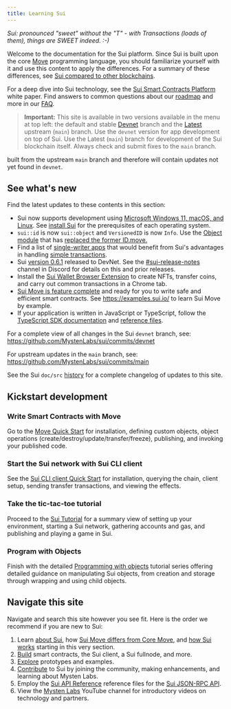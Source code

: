 ```yaml
---
title: Learning Sui
---
```


*Sui: pronounced "sweet" without the "T" - with Transactions (loads of them), things are SWEET indeed. :-)*

Welcome to the documentation for the Sui platform. Since Sui is built upon the core [Move](https://github.com/MystenLabs/awesome-move)
programming language, you should familiarize yourself with it and use this content to apply the differences. For a summary of these differences, see
[Sui compared to other blockchains](../learn/sui-compared.md).

For a deep dive into Sui technology, see the [Sui Smart Contracts Platform](https://github.com/MystenLabs/sui/blob/main/doc/paper/sui.pdf) white paper. Find answers to common questions about our [roadmap](https://github.com/MystenLabs/sui/blob/main/ROADMAP.md) and more in our [FAQ](../contribute/faq.md).

> **Important:** This site is available in two versions available in the menu at top left: the default and stable [Devnet](https://docs.sui.io/devnet/learn) branch and the [Latest](https://docs.sui.io/learn) upstream (`main`) branch. Use the `devnet` version for app development on top of Sui. Use the Latest (`main`) branch for development of the Sui blockchain itself. Always check and submit fixes to the `main` branch.

built from the upstream `main` branch and therefore will contain updates not yet found in `devnet`.

## See what's new

Find the latest updates to these contents in this section:


* Sui now supports development using [Microsoft Windows 11, macOS, and Linux](../build/install.md#supported-oses). See [install Sui](../build/install.md#prerequisites) for the prerequisites of each operating system.
* `sui::id` is now `sui::object` and `VersionedID` is now `Info`. Use the [Object module](https://github.com/MystenLabs/sui/blob/main/crates/sui-framework/sources/object.move) that has [replaced the former ID.move.](https://github.com/MystenLabs/sui/pull/3241)
* Find a list of [single-writer apps](../learn/single-writer-apps.md) that would benefit from Sui's advantages in handling [simple transactions](../learn/how-sui-works.md#simple-transactions).
* Sui [version 0.6.1](https://github.com/MystenLabs/sui/releases/tag/devnet-0.6.1) released to DevNet. See the [#sui-release-notes](https://discord.com/channels/916379725201563759/974444055259910174) channel in Discord for details on this and prior releases.
* Install the [Sui Wallet Browser Extension](../explore/wallet-browser.md) to create NFTs, transfer coins, and carry out common transactions in a Chrome tab.
* [Sui Move is feature complete](https://sui.io/resources-move/why-we-created-sui-move/) and ready for you to write safe and efficient smart contracts. See https://examples.sui.io/ to learn Sui Move by example.
* If your application is written in JavaScript or TypeScript, follow the [TypeScript SDK documentation](https://github.com/MystenLabs/sui/tree/main/sdk/typescript) and [reference files](https://www.npmjs.com/package/@mysten/sui.js).

For a complete view of all changes in the Sui `devnet` branch, see:
https://github.com/MystenLabs/sui/commits/devnet

For upstream updates in the `main` branch, see:
https://github.com/MystenLabs/sui/commits/main

See the Sui `doc/src` [history](https://github.com/MystenLabs/sui/commits/main/doc/src) for a complete changelog of updates to this site. 

## Kickstart development

### Write Smart Contracts with Move
Go to the [Move Quick Start](../build/move/index.md) for installation, defining custom objects, object operations (create/destroy/update/transfer/freeze), publishing, and invoking your published code.

### Start the Sui network with Sui CLI client
See the [Sui CLI client Quick Start](../build/cli-client.md) for installation, querying the chain, client setup, sending transfer transactions, and viewing the effects.

### Take the tic-tac-toe tutorial
Proceed to the [Sui Tutorial](../explore/tutorials.md) for a summary view of setting up your environment, starting a Sui network, gathering accounts and gas, and publishing and playing a game in Sui.

### Program with Objects
Finish with the detailed [Programming with objects](../build/programming-with-objects/index.md) tutorial series offering detailed guidance on manipulating Sui objects, from creation and storage through wrapping and using child objects.

## Navigate this site

Navigate and search this site however you see fit. Here is the order we recommend if you are new to Sui:

1. Learn [about Sui](../learn/about-sui.md), how [Sui Move differs from Core Move](../learn/sui-move-diffs.md), and [how Sui works](../learn/how-sui-works.md) starting in this very section.
1. [Build](../build/index.md) smart contracts, the Sui client, a Sui fullnode, and more.
1. [Explore](../explore/index.md) prototypes and examples.
1. [Contribute](../contribute/index.md) to Sui by joining the community, making enhancements, and learning about Mysten Labs.
1. Employ the [Sui API Reference](https://playground.open-rpc.org/?uiSchema%5BappBar%5D%5Bui:splitView%5D=false&schemaUrl=https://raw.githubusercontent.com/MystenLabs/sui/main/crates/sui-open-rpc/spec/openrpc.json&uiSchema%5BappBar%5D%5Bui:input%5D=false) reference files for the [Sui JSON-RPC API](../build/json-rpc.md).
1. View the [Mysten Labs](https://www.youtube.com/channel/UCI7pCUVxSLcndVhPpZOwZgg) YouTube channel for introductory videos on technology and partners.
